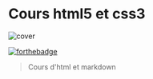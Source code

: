 # Cours html5 et css3

![cover](https://upload.wikimedia.org/wikipedia/commons/thumb/6/61/HTML5_logo_and_wordmark.svg/1200px-HTML5_logo_and_wordmark.svg.png)


[![forthebadge](https://forthebadge.com/images/featured/featured-uses-html.svg)](https://forthebadge.com)

>Cours d'html et markdown